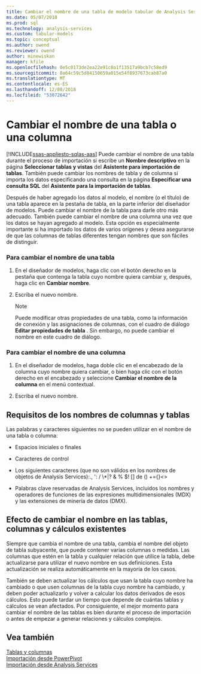 ```yaml
---
title: Cambiar el nombre de una tabla de modelo tabular de Analysis Services o columna | Microsoft Docs
ms.date: 05/07/2018
ms.prod: sql
ms.technology: analysis-services
ms.custom: tabular-models
ms.topic: conceptual
ms.author: owend
ms.reviewer: owend
author: minewiskan
manager: kfile
ms.openlocfilehash: 0e5c0173de2ea22e91c0a1f13517a9bcb7c58ed9
ms.sourcegitcommit: 8a64c59c5d84150659a015e54f8937673cab87a0
ms.translationtype: MT
ms.contentlocale: es-ES
ms.lasthandoff: 12/08/2018
ms.locfileid: "53072642"
---
```

# <a name="rename-a-table-or-column"></a>Cambiar el nombre de una tabla o una columna 
[!INCLUDE[ssas-appliesto-sqlas-aas](../../includes/ssas-appliesto-sqlas-aas.md)]
  Puede cambiar el nombre de una tabla durante el proceso de importación si escribe un **Nombre descriptivo** en la página **Seleccionar tablas y vistas** del **Asistente para importación de tablas**. También puede cambiar los nombres de tabla y de columna si importa los datos especificando una consulta en la página **Especificar una consulta SQL** del **Asistente para la importación de tablas**.  
  
 Después de haber agregado los datos al modelo, el nombre (o el título) de una tabla aparece en la pestaña de tabla, en la parte inferior del diseñador de modelos. Puede cambiar el nombre de la tabla para darle otro más adecuado. También puede cambiar el nombre de una columna una vez que los datos se hayan agregado al modelo. Esta opción es especialmente importante si ha importado los datos de varios orígenes y desea asegurarse de que las columnas de tablas diferentes tengan nombres que son fáciles de distinguir.  
  
### <a name="to-rename-a-table"></a>Para cambiar el nombre de una tabla  
  
1.  En el diseñador de modelos, haga clic con el botón derecho en la pestaña que contenga la tabla cuyo nombre quiera cambiar y, después, haga clic en **Cambiar nombre**.  
  
2.  Escriba el nuevo nombre.  
  
    > [!NOTE]  
    >  Puede modificar otras propiedades de una tabla, como la información de conexión y las asignaciones de columnas, con el cuadro de diálogo **Editar propiedades de tabla** . Sin embargo, no puede cambiar el nombre en este cuadro de diálogo.  
  
### <a name="to-rename-a-column"></a>Para cambiar el nombre de una columna  
  
1.  En el diseñador de modelos, haga doble clic en el encabezado de la columna cuyo nombre quiera cambiar, o bien haga clic con el botón derecho en el encabezado y seleccione **Cambiar el nombre de la columna** en el menú contextual.  
  
2.  Escriba el nuevo nombre.  
  
## <a name="naming-requirements-for-columns-and-tables"></a>Requisitos de los nombres de columnas y tablas  
 Las palabras y caracteres siguientes no se pueden utilizar en el nombre de una tabla o columna:  
  
-   Espacios iniciales o finales  
  
-   Caracteres de control  
  
-   Los siguientes caracteres (que no son válidos en los nombres de objetos de Analysis Services):., ': / \\*|? & % $! [] de () +={}<>  
  
-   Palabras clave reservadas de Analysis Services, incluidos los nombres y operadores de funciones de las expresiones multidimensionales (MDX) y las extensiones de minería de datos (DMX).  
  
## <a name="effect-of-renaming-on-existing-tables-columns-and-calculations"></a>Efecto de cambiar el nombre en las tablas, columnas y cálculos existentes  
 Siempre que cambia el nombre de una tabla, cambia el nombre del objeto de tabla subyacente, que puede contener varias columnas o medidas. Las columnas que estén en la tabla y cualquier relación que utilice la tabla, debe actualizarse para utilizar el nuevo nombre en sus definiciones. Esta actualización se realiza automáticamente en la mayoría de los casos.
  
 También se deben actualizar los cálculos que usan la tabla cuyo nombre ha cambiado o que usen columnas de la tabla cuyo nombre ha cambiado, y deben poder actualizarlo y volver a calcular los datos derivados de esos cálculos. Esto puede tardar un tiempo que depende de cuántas tablas y cálculos se vean afectados. Por consiguiente, el mejor momento para cambiar el nombre de las tablas es bien durante el proceso de importación o antes de empezar a generar relaciones y cálculos complejos.  
  
## <a name="see-also"></a>Vea también  
 [Tablas y columnas](../../analysis-services/tabular-models/tables-and-columns-ssas-tabular.md)   
 [Importación desde PowerPivot](../../analysis-services/tabular-models/import-from-power-pivot-ssas-tabular.md)   
 [Importación desde Analysis Services](../../analysis-services/tabular-models/import-from-analysis-services-ssas-tabular.md)  
  
  
